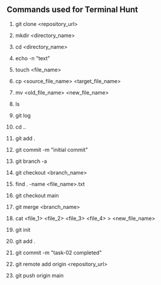 ## Commands used for Terminal Hunt

1. git clone <repository_url>

2. mkdir <directory_name>

3. cd <directory_name>

4. echo -n "text"

5. touch <file_name>

6. cp <source_file_name> <target_file_name>

7. mv <old_file_name> <new_file_name>

8. ls

9. git log

10. cd ..

11. git add .

12. git commit -m "initial commit"

13. git branch -a

14. git checkout <branch_name>

15. find . -name <file_name>.txt

16. git checkout main

17. git merge <branch_name>

18. cat <file_1> <file_2> <file_3> <file_4> > <new_file_name>

19. git init

20. git add .

21. git commit -m "task-02 completed"

22. git remote add origin <repository_url>

23. git push origin main

